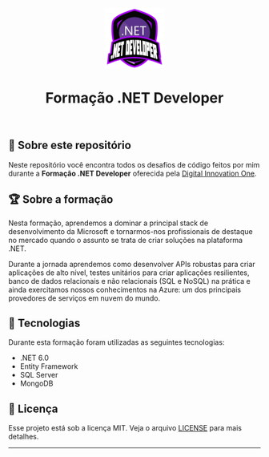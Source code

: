 <div align="center">

  <img src="/assets/images/169e3d0f-263a-4efb-86c5-244bdf1ce8d6.png" height="120" width="120">

  # Formação .NET Developer

</div>
<br>

## :file_folder: Sobre este repositório

Neste repositório você encontra todos os desafios de código feitos por mim durante a **Formação .NET Developer** oferecida pela [Digital Innovation One](https://web.dio.me/track/formacao-dotnet-developer).

## :trophy: Sobre a formação

Nesta formação, aprendemos a dominar a principal stack de desenvolvimento da Microsoft e tornarmos-nos profissionais de destaque no mercado quando o assunto se trata de criar soluções na plataforma .NET.

Durante a jornada aprendemos como desenvolver APIs robustas para criar aplicações de alto nível, testes unitários para criar aplicações resilientes, banco de dados relacionais e não relacionais (SQL e NoSQL) na prática e ainda exercitamos nossos conhecimentos na Azure: um dos principais provedores de serviços em nuvem do mundo.

## :rocket: Tecnologias

Durante esta formação foram utilizadas as seguintes tecnologias:

- .NET 6.0
- Entity Framework
- SQL Server
- MongoDB

## :page_with_curl: Licença

Esse projeto está sob a licença MIT. Veja o arquivo [LICENSE](LICENSE.md) para mais detalhes.

---
